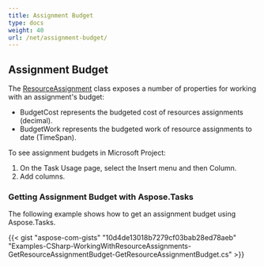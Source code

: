 ```yaml
---
title: Assignment Budget
type: docs
weight: 40
url: /net/assignment-budget/
---
```


## **Assignment Budget**
The [ResourceAssignment](https://apireference.aspose.com/tasks/net/aspose.tasks/resourceassignment) class exposes a number of properties for working with an assignment's budget:

- BudgetCost represents the budgeted cost of resources assignments (decimal).
- BudgetWork represents the budgeted work of resource assignments to date (TimeSpan).

To see assignment budgets in Microsoft Project:

1. On the Task Usage page, select the Insert menu and then Column.
2. Add columns.

### **Getting Assignment Budget with Aspose.Tasks**
The following example shows how to get an assignment budget using Aspose.Tasks.

{{< gist "aspose-com-gists" "10d4de13018b7279cf03bab28ed78aeb" "Examples-CSharp-WorkingWithResourceAssignments-GetResourceAssignmentBudget-GetResourceAssignmentBudget.cs" >}}
